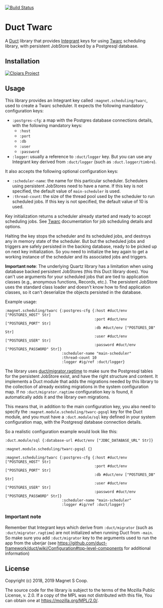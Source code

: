 [![Build Status](https://travis-ci.org/magnetcoop/scheduling.twarc.svg?branch=master)](https://travis-ci.org/magnetcoop/scheduling.twarc)
# Duct Twarc
A [Duct](https://github.com/duct-framework/duct) library that provides [Integrant](https://github.com/weavejester/integrant) keys for using [Twarc](https://github.com/prepor/twarc) scheduling library, with persistent JobStore backed by a Postgresql database.

## Installation

[![Clojars Project](https://clojars.org/magnet/scheduling.twarc/latest-version.svg)](https://clojars.org/magnet/scheduling.twarc)

## Usage

This library provides an Integrant key called `:magnet.scheduling/twarc`, used to create a Twarc scheduler. It expects the following mandatory configuration keys:
* `:postgres-cfg`: a map with the Postgres database connections details, with the following mandatory keys:
  * `:host`
  * `:port`
  * `:db`
  * `:user`
  * `:password`
* `:logger`: usually a reference to `:duct/logger` key. But you can use any Integrant key derived from `:duct/logger` (such as `:duct.logger/timbre`).

It also accepts the following optional configuration keys:
* `:scheduler-name`: the name for this particular scheduler. Schedulers using persistent JobStores need to have a name. If this key is not specified, the default value of `main-scheduler` is used.
* `:thread-count`: the size of the thread pool used by the scheduler to run scheduled jobs. If this key is not specified, the default value of 10 is used.

Key initialization returns a scheduler already started and ready to accept scheduling jobs. See [Twarc](https://github.com/prepor/twarc) documentation for job scheduling details and options.

Halting the key stops the scheduler and its scheduled jobs, and destroys any in memory state of the scheduler. But but the scheduled jobs and triggers are safely persisted in the backing database, ready to be picked up on next key initialization. So you need to initialize the key again to get a working instance of the scheduler and its associated jobs and triggers.

**Important note**: The underlying Quartz library has a limitation when using database backed persistent JobStores (this this Duct library does). You can't use arguments for your scheduled jobs that are tied to application classes (e.g., anonymous functions, Records, etc.). The persistent JobStore uses the standard class loader and doesn't know how to find application classes, so it can't deserialize the objects persisted in the database.

Example usage:

``` edn
:magnet.scheduling/twarc {:postgres-cfg {:host #duct/env ["POSTGRES_HOST" Str]
                                         :port #duct/env ["POSTGRES_PORT" Str]
                                         :db #duct/env ["POSTGRES_DB" Str]
                                         :user #duct/env ["POSTGRES_USER" Str]
                                         :password #duct/env ["POSTGRES_PASSWORD" Str]}
                          :scheduler-name "main-scheduler"
                          :thread-count 10
                          :logger #ig/ref :duct/logger}
```

The library uses [duct/migrator.ragtime](https://github.com/duct-framework/migrator.ragtime) to make sure the Postgresql tables for the persistent JobStore exist, and have the right structure and content. It implements a Duct module that adds the migrations needed by this library to the collection of already existing migrations in the system configuration map. If no `:duct/migrator.ragtime` configuration key is found, it automatically adds it and the library own migrations.

This means that, in addition to the main configuration key, you also need to specify the `:magnet.module.scheduling/twarc-pgsql` key for the Duct module, and you must have a `:duct.module/sql` key defined in your system configuration map, with the Postgresql database connection details.

So a realistic configuration example would look like this:

``` edn
:duct.module/sql {:database-url #duct/env ["JDBC_DATABASE_URL" Str]}

:magnet.module.scheduling/twarc-pgsql {}

:magnet.scheduling/twarc {:postgres-cfg {:host #duct/env ["POSTGRES_HOST" Str]
                                         :port #duct/env ["POSTGRES_PORT" Str]
                                         :db #duct/env ["POSTGRES_DB" Str]
                                         :user #duct/env ["POSTGRES_USER" Str]
                                         :password #duct/env ["POSTGRES_PASSWORD" Str]}
                          :scheduler-name "main-scheduler"
                          :logger #ig/ref :duct/logger}
```

### Important note

Remember that Integrant keys which derive from `:duct/migrator` (such as `:duct/migrator.ragtime`) are not initialized when running Duct from `-main`. So make sure you add `:duct/migrator` key to the arguments used to run the app from the uberjar (see https://github.com/duct-framework/duct/wiki/Configuration#top-level-components for additional information)

## License

Copyright (c) 2018, 2019 Magnet S Coop.

The source code for the library is subject to the terms of the Mozilla Public License, v. 2.0. If a copy of the MPL was not distributed with this file, You can obtain one at https://mozilla.org/MPL/2.0/.
